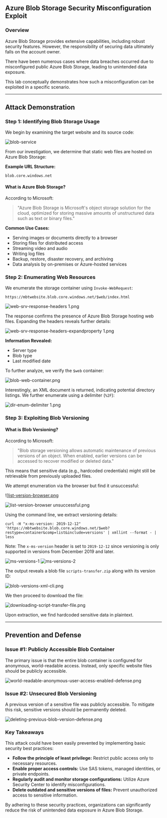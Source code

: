 ## Azure Blob Storage Security Misconfiguration Exploit

### Overview

Azure Blob Storage provides extensive capabilities, including robust security features. However, the responsibility of securing data ultimately falls on the account owner.

There have been numerous cases where data breaches occurred due to misconfigured public Azure Blob Storage, leading to unintended data exposure.

This lab conceptually demonstrates how such a misconfiguration can be exploited in a specific scenario.

---

## Attack Demonstration

### Step 1: Identifying Blob Storage Usage

We begin by examining the target website and its source code:

![blob-service](https://github.com/nsx64/pentesting-and-security-projects/blob/main/Azure%20Pentesting/Azure%20Blob%20Storage%20Security%20Misconfiguration%20Exploit/images/blob-service.png)

From our investigation, we determine that static web files are hosted on Azure Blob Storage:

**Example URL Structure:**

```
blob.core.windows.net
```

#### What is Azure Blob Storage?

According to Microsoft:

> "Azure Blob Storage is Microsoft's object storage solution for the cloud, optimized for storing massive amounts of unstructured data such as text or binary files."

**Common Use Cases:**

- Serving images or documents directly to a browser
- Storing files for distributed access
- Streaming video and audio
- Writing log files
- Backup, restore, disaster recovery, and archiving
- Data analysis by on-premises or Azure-hosted services

### Step 2: Enumerating Web Resources

We enumerate the storage container using `Invoke-WebRequest`:

```
https://mbtwebsite.blob.core.windows.net/$web/index.html
```

![web-srv-response-headers 1.png](https://github.com/nsx64/pentesting-and-security-projects/blob/main/Azure%20Pentesting/Azure%20Blob%20Storage%20Security%20Misconfiguration%20Exploit/images/web-srv-response-headers.png) 

The response confirms the presence of Azure Blob Storage hosting web files. Expanding the headers reveals further details:

![web-srv-response-headers-expandproperty 1.png](https://github.com/nsx64/pentesting-and-security-projects/blob/main/Azure%20Pentesting/Azure%20Blob%20Storage%20Security%20Misconfiguration%20Exploit/images/web-srv-response-headers-expandproperty.png)

**Information Revealed:**

- Server type
- Blob type
- Last modified date

To further analyze, we verify the `$web` container:

![blob-web-container.png](https://github.com/nsx64/pentesting-and-security-projects/blob/main/Azure%20Pentesting/Azure%20Blob%20Storage%20Security%20Misconfiguration%20Exploit/images/blob-web-container.png)

Interestingly, an XML document is returned, indicating potential directory listings. We further enumerate using a delimiter (`%2F`):

![dir-enum-delimiter 1.png](https://github.com/nsx64/pentesting-and-security-projects/blob/main/Azure%20Pentesting/Azure%20Blob%20Storage%20Security%20Misconfiguration%20Exploit/images/dir-enum-delimiter.png)

### Step 3: Exploiting Blob Versioning

#### What is Blob Versioning?

According to Microsoft:

> "Blob storage versioning allows automatic maintenance of previous versions of an object. When enabled, earlier versions can be accessed to recover modified or deleted data."

This means that sensitive data (e.g., hardcoded credentials) might still be retrievable from previously uploaded files.

We attempt enumeration via the browser but find it unsuccessful:

![[list-version-browser.png](https://github.com/nsx64/pentesting-and-security-projects/blob/main/Azure%20Pentesting/Azure%20Blob%20Storage%20Security%20Misconfiguration%20Exploit/images/list-version-browser.png)

![list-version-browser unsuccessful.png](https://github.com/nsx64/pentesting-and-security-projects/blob/main/Azure%20Pentesting/Azure%20Blob%20Storage%20Security%20Misconfiguration%20Exploit/images/list-version-browser%20unsuccessful.png)

Using the command line, we extract versioning details:

```
curl -H "x-ms-version: 2019-12-12" 'https://mbtwebsite.blob.core.windows.net/$web?restype=container&comp=list&include=versions' | xmllint --format - | less
```

Note: The `x-ms-version` header is set to `2019-12-12` since versioning is only supported in versions from December 2019 and later.

![ms-versions-1](https://github.com/nsx64/pentesting-and-security-projects/blob/main/Azure%20Pentesting/Azure%20Blob%20Storage%20Security%20Misconfiguration%20Exploit/images/ms-doc-versioning-2.png) 
![ms-versions-2](https://github.com/nsx64/pentesting-and-security-projects/blob/main/Azure%20Pentesting/Azure%20Blob%20Storage%20Security%20Misconfiguration%20Exploit/images/ms-doc-versioning-2.png)

The output reveals a blob file `scripts-transfer.zip` along with its version ID:

![blob-versions-xml-cli.png](https://github.com/nsx64/pentesting-and-security-projects/blob/main/Azure%20Pentesting/Azure%20Blob%20Storage%20Security%20Misconfiguration%20Exploit/images/blob-versions-xml-cli.png)

We then proceed to download the file:

![downloading-script-transfer-file.png](https://github.com/nsx64/pentesting-and-security-projects/blob/main/Azure%20Pentesting/Azure%20Blob%20Storage%20Security%20Misconfiguration%20Exploit/images/downloading-script-transfer-file.png)

Upon extraction, we find hardcoded sensitive data in plaintext.

---

## Prevention and Defense

### Issue #1: Publicly Accessible Blob Container

The primary issue is that the entire blob container is configured for anonymous, world-readable access. Instead, only specific website files should be publicly accessible.

![world-readable-anonymous-user-access-enabled-defense.png](https://github.com/nsx64/pentesting-and-security-projects/blob/main/Azure%20Pentesting/Azure%20Blob%20Storage%20Security%20Misconfiguration%20Exploit/images/world-readable-anonymous-user-access-enabled-defense.png)

### Issue #2: Unsecured Blob Versioning

A previous version of a sensitive file was publicly accessible. To mitigate this risk, sensitive versions should be permanently deleted.

![deleting-previous-blob-version-defense.png](https://github.com/nsx64/pentesting-and-security-projects/blob/main/Azure%20Pentesting/Azure%20Blob%20Storage%20Security%20Misconfiguration%20Exploit/images/deleting-previous-blob-version-defense.png)

### Key Takeaways

This attack could have been easily prevented by implementing basic security best practices:

- **Follow the principle of least privilege:** Restrict public access only to necessary resources.
- **Enable proper access controls:** Use SAS tokens, managed identities, or private endpoints.
- **Regularly audit and monitor storage configurations:** Utilize Azure Security Center to identify misconfigurations.
- **Delete outdated and sensitive versions of files:** Prevent unauthorized access to sensitive information.

By adhering to these security practices, organizations can significantly reduce the risk of unintended data exposure in Azure Blob Storage.
